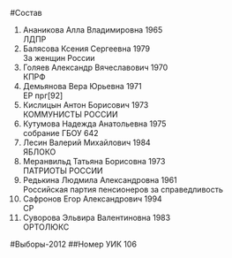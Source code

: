 #Состав
1. Ананикова Алла Владимировна 1965   
    ЛДПР
2. Балясова Ксения Сергеевна 1979   
    За женщин России
3. Голяев Александр Вячеславович 1970   
    КПРФ
4. Демьянова Вера Юрьевна 1971   
    ЕР
    прг[92]
5. Кислицын Антон Борисович 1973   
    КОММУНИСТЫ РОССИИ
6. Кутумова Надежда Анатольевна 1975   
    собрание ГБОУ 642
7. Лесин Валерий Михайлович 1984   
    ЯБЛОКО
8. Меранвильд Татьяна Борисовна 1973   
    ПАТРИОТЫ РОССИИ
9. Редькина Людмила Александровна 1961   
    Российская партия пенсионеров за справедливость
10. Сафронов Егор Александрович 1994   
    СР
11. Суворова Эльвира Валентиновна 1983   
    ОРТОЛЮКС

#Выборы-2012
##Номер УИК
106
